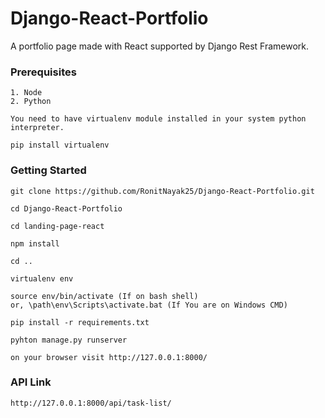 # Django-React-Portfolio
A portfolio page made with React supported by Django Rest Framework.


<h3>Prerequisites</h3>

    1. Node
    2. Python

    You need to have virtualenv module installed in your system python interpreter.

    pip install virtualenv

<h3>Getting Started</h3>

    git clone https://github.com/RonitNayak25/Django-React-Portfolio.git
    
    cd Django-React-Portfolio

    cd landing-page-react

    npm install

    cd ..

    virtualenv env

    source env/bin/activate (If on bash shell)
    or, \path\env\Scripts\activate.bat (If You are on Windows CMD)

    pip install -r requirements.txt

    pyhton manage.py runserver

    on your browser visit http://127.0.0.1:8000/

<h3>API Link</h3>

    http://127.0.0.1:8000/api/task-list/

